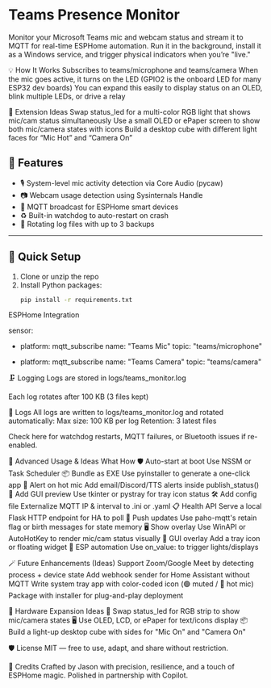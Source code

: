 # Teams Presence Monitor

Monitor your Microsoft Teams mic and webcam status and stream it to MQTT for real-time ESPHome automation. Run it in the background, install it as a Windows service, and trigger physical indicators when you’re "live."

💡 How It Works
Subscribes to teams/microphone and teams/camera
When the mic goes active, it turns on the LED (GPIO2 is the onboard LED for many ESP32 dev boards)
You can expand this easily to display status on an OLED, blink multiple LEDs, or drive a relay

🚀 Extension Ideas
Swap status_led for a multi-color RGB light that shows mic/cam status simultaneously
Use a small OLED or ePaper screen to show both mic/camera states with icons
Build a desktop cube with different light faces for “Mic Hot” and “Camera On”

## 🔧 Features

- 🎙️ System-level mic activity detection via Core Audio (pycaw)
- 📷 Webcam usage detection using Sysinternals Handle
- 📡 MQTT broadcast for ESPHome smart devices
- ♻️ Built-in watchdog to auto-restart on crash
- 📜 Rotating log files with up to 3 backups

---

## 🚀 Quick Setup

1. Clone or unzip the repo
2. Install Python packages:
   ```bash
   pip install -r requirements.txt

ESPHome Integration

sensor:
  - platform: mqtt_subscribe
    name: "Teams Mic"
    topic: "teams/microphone"

  - platform: mqtt_subscribe
    name: "Teams Camera"
    topic: "teams/camera"



🗜 Logging
Logs are stored in logs/teams_monitor.log

Each log rotates after 100 KB (3 files kept)

📁 Logs
All logs are written to logs/teams_monitor.log and rotated automatically:
   Max size: 100 KB per log
   Retention: 3 latest files

Check here for watchdog restarts, MQTT failures, or Bluetooth issues if re-enabled.

🧰 Advanced Usage & Ideas
What	How
   🛡️ Auto-start at boot	Use NSSM or Task Scheduler
   📦 Bundle as EXE	Use pyinstaller to generate a one-click app
   🔔 Alert on hot mic	Add email/Discord/TTS alerts inside publish_status()
   🧪 Add GUI preview	Use tkinter or pystray for tray icon status
   🛠️ Add config file	Externalize MQTT IP & interval to .ini or .yaml
   📋 Health API	Serve a local Flask HTTP endpoint for HA to poll
   🧩 Push updates	Use paho-mqtt's retain flag or birth messages for state memory
   🖥️ Show overlay	Use WinAPI or AutoHotKey to render mic/cam status visually
   👀 GUI overlay	Add a tray icon or floating widget
   🧱 ESP automation	Use on_value: to trigger lights/displays
   
🪄 Future Enhancements (Ideas)
   Support Zoom/Google Meet by detecting process + device state
   Add webhook sender for Home Assistant without MQTT
   Write system tray app with color-coded icon (🟢 muted / 🔴 hot mic)
   Package with installer for plug-and-play deployment

🔌 Hardware Expansion Ideas
   🌈 Swap status_led for RGB strip to show mic/camera states
   🖥️ Use OLED, LCD, or ePaper for text/icons display
   📦 Build a light-up desktop cube with sides for "Mic On" and "Camera On"

🛡 License
MIT — free to use, adapt, and share without restriction.

🙌 Credits
Crafted by Jason with precision, resilience, and a touch of ESPHome magic. Polished in partnership with Copilot.